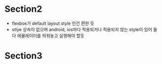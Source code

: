 # Section2

- flexbox가 default layout style 인건 편한 듯
- stlye 상속이 없으며 android, ios마다 적용되거나 적용되지 않는 style이 있어 둘다 에뮬레이터를 띄워놓고 실행해야 할듯

# Section3
